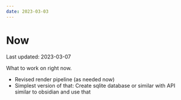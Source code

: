 ```yaml
---
date: 2023-03-03
---
```


# Now

Last updated: 2023-03-07

What to work on right now.

- Revised render pipeline (as needed now)
- Simplest version of that: Create sqlite database or similar with API similar to obsidian and use that
